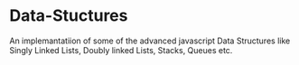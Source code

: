 # Data-Stuctures
An implemantatiion of some of the advanced javascript Data Structures like Singly Linked Lists, Doubly linked Lists, Stacks, Queues etc.
